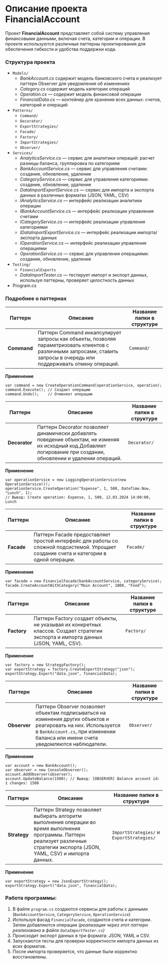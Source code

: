 # Описание проекта FinancialAccount
Проект **FinancialAccount** представляет собой систему управления финансовыми данными, включая счета, категории и операции. В проекте используются различные паттерны проектирования для обеспечения гибкости и удобства поддержки кода.

### Структура проекта
- `Models/`
    - _BankAccount.cs_ содержит модель банковского счета и реализует паттерн Observer для уведомления об изменениях
    - _Category.cs_ содержит модель категории операций
    - _Operation.cs_ — содержит модель финансовой операции
    - _FinancialData.cs_ — контейнер для хранения всех данных: счетов, категорий и операций
- `Patterns/`
    - `Command/`
    - `Decorator/`
    - `ExportStrategies/`
    - `Facade/`
    - `Factory/`
    - `ImportStrategies/`
    - `Observer/`
- `Services/`
    - _AnalyticsService.cs_ — сервис для аналитики операций: расчет разницы баланса, группировка по категориям
    - _BankAccountService.cs_ — сервис для управления счетами: создание, обновление, удаление
    - _CategoryService.cs_ — сервис для управления категориями: создание, обновление, удаление
    - _DataImportExportService.cs_ — сервис для импорта и экспорта данных в различных форматах (JSON, YAML, CSV)
    - _IAnalyticsService.cs_ — интерфейс реализации аналитики операции
    - _IBankAccountService.cs_ — интерфейс реализации управления счетами
    - _ICategoryService.cs_ — интерфейс реализации управления категориями
    - _IDataImportExportService.cs_ — интерфейс реализации импорта/экспорта данных
    - _IOperationService.cs_ — интерфейс реализации управления операциями
    - _OperationService.cs_ — сервис для управления операциями: создание, обновление, удаление
- `Testing/`
    - `FinancialExports`
    - _DataImportTester.cs_ — тестирует импорт и экспорт данных, используя паттерны, проверяет целостность данных
- Program.cs

### Подробнее о паттернах

| Паттерн | Описание | Название папки в структуре|
|----|----|----|
| **Command** | Паттерн Command инкапсулирует запросы как объекты, позволяя параметризовать клиентов с различными запросами, ставить запросы в очередь или поддерживать отмену операций. |`Command/`|

**Применение**
```
var command = new CreateOperationCommand(operationService, operation);
command.Execute(); // Создает операцию
command.Undo();    // Отменяет операцию
```

| Паттерн | Описание | Название папки в структуре|
|----|----|----|
| **Decorator** | Паттерн Decorator позволяет динамически добавлять поведение объектам, не изменяя их исходный код.Добавляет логирование при создании, обновлении и удалении операций. |`Decorator/`|

**Применение**
```
var operationService = new LoggingOperationService(new OperationService());
operationService.CreateOperation("Expense", 1, 500, DateTime.Now, "Lunch", 1);
// Вывод: Create operation: Expense, 1, 500, 12.03.2024 14:00:00, Lunch
```

| Паттерн | Описание | Название папки в структуре|
|----|----|----|
| **Facade** | Паттерн Facade предоставляет простой интерфейс для работы со сложной подсистемой. Упрощает создание счета и категории в одной операции. |`Facade/`|

**Применение**

```
var facade = new FinancialFacade(bankAccountService, categoryService);
facade.CreateAccountWithCategory("Main Account", 1000, "Food");
```

| Паттерн | Описание | Название папки в структуре|
|----|----|----|
| **Factory** | Паттерн Factory создает объекты, не указывая их конкретных классов. Создает стратегии экспорта и импорта данных (JSON, YAML, CSV). |`Factory/`|

**Применение**
```
var factory = new StrategyFactory();
var exportStrategy = factory.CreateExportStrategy("json");
exportStrategy.Export("data.json", financialData);
```

| Паттерн | Описание | Название папки в структуре|
|----|----|----|
| **Observer** | Паттерн Observer позволяет объектам подписываться на изменения других объектов и реагировать на них. Используется в `BankAccount.cs`, при изменении баланса или имени счета уведомляются наблюдатели. |`Observer/`|

**Применение**
```
var account = new BankAccount();
var observer = new ConsoleObserver();
account.AddObserver(observer);
account.UpdateBalance(1500); // Вывод: [OBSERVER] Balance account id: 1 changes: 1500
```

| Паттерн | Описание | Название папки в структуре|
|----|----|----|
| **Strategy** | Паттерн Strategy позволяет выбирать алгоритм выполнения операции во время выполнения программы. Паттерн реализует различные стратегии экспорта (JSON, YAML, CSV) и импорта данных.|`ImportStrategies/` и `ExportStrategies/` |

**Применение**
```
var exportStrategy = new JsonExportStrategy();
exportStrategy.Export("data.json", financialData);
```
### Работа программы: 
1. В файле `program.cs` создаются сервисы для работы с данными (`BankAccountService`, `CategoryService`, `OperationService`)
2. Используя фасад `FinancialFacade`, создаются счета и категории. Затем добавляются операции _(реализация через этот паттерн реализована в файле `DataImportTester.cs`)_
3. Происходит экспорт данных в три формата: JSON, YAML и CSV.
4. Запускаются тесты для проверки корректности импорта данных из всех форматов.
5. После импорта проверяется, что данные были корректно восстановлены.
